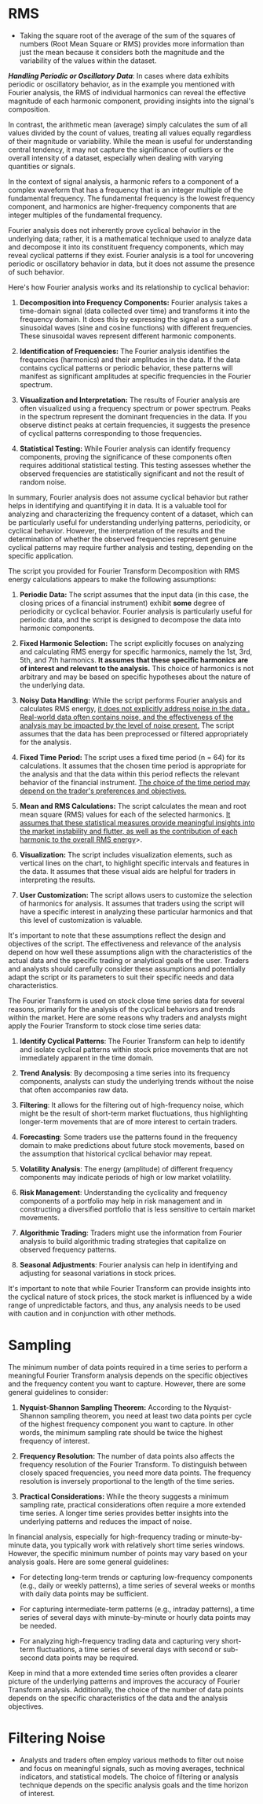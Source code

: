 # RMS

* Taking the square root of the average of the sum of the squares of numbers (Root Mean Square or RMS) provides more information than just the mean because it considers both the magnitude and the variability of the values within the dataset.

***Handling Periodic or Oscillatory Data***: In cases where data exhibits periodic or oscillatory behavior, as in the example you mentioned with Fourier analysis, the RMS of individual harmonics can reveal the effective magnitude of each harmonic component, providing insights into the signal's composition.

In contrast, the arithmetic mean (average) simply calculates the sum of all values divided by the count of values, treating all values equally regardless of their magnitude or variability. While the mean is useful for understanding central tendency, it may not capture the significance of outliers or the overall intensity of a dataset, especially when dealing with varying quantities or signals.

In the context of signal analysis, a harmonic refers to a component of a complex waveform that has a frequency that is an integer multiple of the fundamental frequency.  The fundamental frequency is the lowest frequency component, and harmonics are higher-frequency components that are integer multiples of the fundamental frequency.

Fourier analysis does not inherently prove cyclical behavior in the underlying data; rather, it is a mathematical technique used to analyze data and decompose it into its constituent frequency components, which may reveal cyclical patterns if they exist. Fourier analysis is a tool for uncovering periodic or oscillatory behavior in data, but it does not assume the presence of such behavior.

Here's how Fourier analysis works and its relationship to cyclical behavior:

1. **Decomposition into Frequency Components:** Fourier analysis takes a time-domain signal (data collected over time) and transforms it into the frequency domain. It does this by expressing the signal as a sum of sinusoidal waves (sine and cosine functions) with different frequencies. These sinusoidal waves represent different harmonic components.

2. **Identification of Frequencies:** The Fourier analysis identifies the frequencies (harmonics) and their amplitudes in the data. If the data contains cyclical patterns or periodic behavior, these patterns will manifest as significant amplitudes at specific frequencies in the Fourier spectrum.

3. **Visualization and Interpretation:** The results of Fourier analysis are often visualized using a frequency spectrum or power spectrum. Peaks in the spectrum represent the dominant frequencies in the data. If you observe distinct peaks at certain frequencies, it suggests the presence of cyclical patterns corresponding to those frequencies.

4. **Statistical Testing:** While Fourier analysis can identify frequency components, proving the significance of these components often requires additional statistical testing. This testing assesses whether the observed frequencies are statistically significant and not the result of random noise.

In summary, Fourier analysis does not assume cyclical behavior but rather helps in identifying and quantifying it in data. It is a valuable tool for analyzing and characterizing the frequency content of a dataset, which can be particularly useful for understanding underlying patterns, periodicity, or cyclical behavior. However, the interpretation of the results and the determination of whether the observed frequencies represent genuine cyclical patterns may require further analysis and testing, depending on the specific application.

The script you provided for Fourier Transform Decomposition with RMS energy calculations appears to make the following assumptions:

1. **Periodic Data:** The script assumes that the input data (in this case, the closing prices of a financial instrument) exhibit __some__ degree of periodicity or cyclical behavior. Fourier analysis is particularly useful for periodic data, and the script is designed to decompose the data into harmonic components.

2. **Fixed Harmonic Selection:** The script explicitly focuses on analyzing and calculating RMS energy for specific harmonics, namely the 1st, 3rd, 5th, and 7th harmonics. __It assumes that these specific harmonics are of interest and relevant to the analysis.__ This choice of harmonics is not arbitrary and may be based on specific hypotheses about the nature of the underlying data.

3. **Noisy Data Handling:** While the script performs Fourier analysis and calculates RMS energy, <ins>it does not explicitly address noise in the data . Real-world data often contains noise, and the effectiveness of the analysis may be impacted by the level of noise present.</ins> The script assumes that the data has been preprocessed or filtered appropriately for the analysis.

4. **Fixed Time Period:** The script uses a fixed time period (n = 64) for its calculations. It assumes that the chosen time period is appropriate for the analysis and that the data within this period reflects the relevant behavior of the financial instrument. <ins>The choice of the time period may depend on the trader's preferences and objectives.</ins>

5. **Mean and RMS Calculations:** The script calculates the mean and root mean square (RMS) values for each of the selected harmonics. <ins>It assumes that these statistical measures provide meaningful insights into the market instability and flutter, as well as the contribution of each harmonic to the overall RMS energy</ins>>.

6. **Visualization:** The script includes visualization elements, such as vertical lines on the chart, to highlight specific intervals and features in the data. It assumes that these visual aids are helpful for traders in interpreting the results.

7. **User Customization:** The script allows users to customize the selection of harmonics for analysis. It assumes that traders using the script will have a specific interest in analyzing these particular harmonics and that this level of customization is valuable.

It's important to note that these assumptions reflect the design and objectives of the script. The effectiveness and relevance of the analysis depend on how well these assumptions align with the characteristics of the actual data and the specific trading or analytical goals of the user. Traders and analysts should carefully consider these assumptions and potentially adapt the script or its parameters to suit their specific needs and data characteristics.

The Fourier Transform is used on stock close time series data for several reasons, primarily for the analysis of the cyclical behaviors and trends within the market. Here are some reasons why traders and analysts might apply the Fourier Transform to stock close time series data:

1. **Identify Cyclical Patterns**: The Fourier Transform can help to identify and isolate cyclical patterns within stock price movements that are not immediately apparent in the time domain.

2. **Trend Analysis**: By decomposing a time series into its frequency components, analysts can study the underlying trends without the noise that often accompanies raw data.

3. **Filtering**: It allows for the filtering out of high-frequency noise, which might be the result of short-term market fluctuations, thus highlighting longer-term movements that are of more interest to certain traders.

4. **Forecasting**: Some traders use the patterns found in the frequency domain to make predictions about future stock movements, based on the assumption that historical cyclical behavior may repeat.

5. **Volatility Analysis**: The energy (amplitude) of different frequency components may indicate periods of high or low market volatility.

6. **Risk Management**: Understanding the cyclicality and frequency components of a portfolio may help in risk management and in constructing a diversified portfolio that is less sensitive to certain market movements.

7. **Algorithmic Trading**: Traders might use the information from Fourier analysis to build algorithmic trading strategies that capitalize on observed frequency patterns.

8. **Seasonal Adjustments**: Fourier analysis can help in identifying and adjusting for seasonal variations in stock prices.

It's important to note that while Fourier Transform can provide insights into the cyclical nature of stock prices, the stock market is influenced by a wide range of unpredictable factors, and thus, any analysis needs to be used with caution and in conjunction with other methods.

# Sampling
The minimum number of data points required in a time series to perform a meaningful Fourier Transform analysis depends on the specific objectives and the frequency content you want to capture. However, there are some general guidelines to consider:

1. **Nyquist-Shannon Sampling Theorem:** According to the Nyquist-Shannon sampling theorem, you need at least two data points per cycle of the highest frequency component you want to capture. In other words, the minimum sampling rate should be twice the highest frequency of interest.

2. **Frequency Resolution:** The number of data points also affects the frequency resolution of the Fourier Transform. To distinguish between closely spaced frequencies, you need more data points. The frequency resolution is inversely proportional to the length of the time series.

3. **Practical Considerations:** While the theory suggests a minimum sampling rate, practical considerations often require a more extended time series. A longer time series provides better insights into the underlying patterns and reduces the impact of noise.

In financial analysis, especially for high-frequency trading or minute-by-minute data, you typically work with relatively short time series windows. However, the specific minimum number of points may vary based on your analysis goals. Here are some general guidelines:

- For detecting long-term trends or capturing low-frequency components (e.g., daily or weekly patterns), a time series of several weeks or months with daily data points may be sufficient.

- For capturing intermediate-term patterns (e.g., intraday patterns), a time series of several days with minute-by-minute or hourly data points may be needed.

- For analyzing high-frequency trading data and capturing very short-term fluctuations, a time series of several days with second or sub-second data points may be required.

Keep in mind that a more extended time series often provides a clearer picture of the underlying patterns and improves the accuracy of Fourier Transform analysis. Additionally, the choice of the number of data points depends on the specific characteristics of the data and the analysis objectives.

# Filtering Noise

- Analysts and traders often employ various methods to filter out noise and focus on meaningful signals, such as moving averages, technical indicators, and statistical models. The choice of filtering or analysis technique depends on the specific analysis goals and the time horizon of interest.
